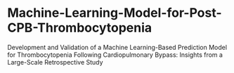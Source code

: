 # Machine-Learning-Model-for-Post-CPB-Thrombocytopenia
Development and Validation of a Machine Learning-Based Prediction Model for Thrombocytopenia Following Cardiopulmonary Bypass: Insights from a Large-Scale Retrospective Study
